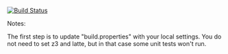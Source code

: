 [![Build Status](https://travis-ci.org/apvanniekerk/green.svg?branch=master)](https://travis-ci.org/apvanniekerk/green.svg?branch=master)

Notes:

The first step is to update "build.properties" with your local
settings.  You do not need to set z3 and latte, but in that case
some unit tests won't run.
   
